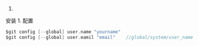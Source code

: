 1. 
安装
1. 
配置
```C
$git config [--global] user.name "yourname"
$git config [--global] user.eamil "email"    //global/system/user_name
```
